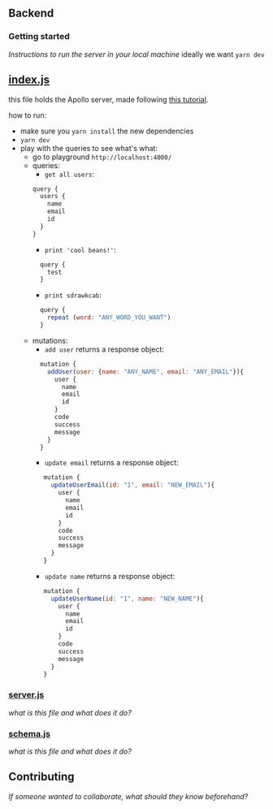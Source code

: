 ## Backend

### Getting started
_Instructions to run the server in your local machine_
ideally we want `yarn dev` 

## [index.js](https://github.com/aaspinwall/collab/blob/main/backend/index.js) 
this file holds the Apollo server, made following [this tutorial](https://www.apollographql.com/docs/apollo-server/schema/schema/).

how to run:
 - make sure you `yarn install` the new dependencies
 - `yarn dev`
 - play with the queries to see what's what:
     - go to playground `http://localhost:4000/`
     - queries:
        - `get all users`:
        ```javascript
        query {
          users {
            name
            email
            id
          }
        }
        ```
        - `print 'cool beans!'`: 
        ```javascript
          query {
            test
          }
        ```
        - `print sdrawkcab`: 
        ```javascript
          query {
            repeat (word: "ANY_WORD_YOU_WANT")
          }
        ```
     - mutations:
        - `add user` returns a response object: 
        ```javascript
          mutation {
            addUser(user: {name: "ANY_NAME", email: "ANY_EMAIL"}){
              user {
                name
                email
                id
              }
              code
              success
              message
            }
          }
        ```
       - `update email` returns a response object:
       ```javascript
          mutation {
            updateUserEmail(id: "1", email: "NEW_EMAIL"){
              user {
                name
                email
                id
              }
              code
              success
              message
            }
          }
        ```
       - `update name` returns a response object: 
       ```javascript
          mutation {
            updateUserName(id: "1", name: "NEW_NAME"){
              user {
                name
                email
                id
              }
              code
              success
              message
            }
          }
        ```


### [server.js](https://github.com/aaspinwall/collab/blob/main/backend/server.js)
_what is this file and what does it do?_

### [schema.js](https://github.com/aaspinwall/collab/blob/main/backend/schema.js)
_what is this file and what does it do?_

## Contributing
_If someone wanted to collaborate, what should they know beforehand?_
